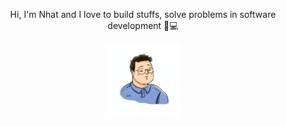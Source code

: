 
<p align="center">
Hi, I'm Nhat and I love to build stuffs, solve problems in software development 👋💻
</p>

<p align="center">
<img src="https://github.com/nhatnguyendev/nhatnguyendev/blob/master/IMG_2350%20copy.png" alt="alt text" width="120" height="120">
</p>


<!--
**nhatnguyendev/nhatnguyendev** is a ✨ _special_ ✨ repository because its `README.md` (this file) appears on your GitHub profile.

Here are some ideas to get you started:

- 🔭 I’m currently working on ...
- 🌱 I’m currently learning ...
- 👯 I’m looking to collaborate on ...
- 🤔 I’m looking for help with ...
- 💬 Ask me about ...
- 📫 How to reach me: ...
- 😄 Pronouns: ...
- ⚡ Fun fact: ...
-->
